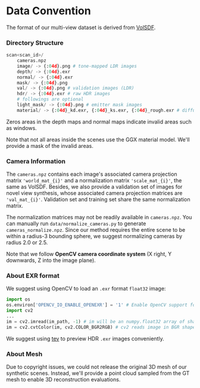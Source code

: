 # Data Convention

The format of our multi-view dataset is derived from [VolSDF](https://github.com/lioryariv/volsdf/blob/main/DATA_CONVENTION.md).

### Directory Structure

```python
scan<scan_id>/
	cameras.npz
	image/ -> {:04d}.png # tone-mapped LDR images
	depth/ -> {:04d}.exr
	normal/ -> {:04d}.exr
	mask/ -> {:04d}.png
	val/ -> {:04d}.png # validation images (LDR)
	hdr/ -> {:04d}.exr # raw HDR images
	# followings are optional
	light_mask/ -> {:04d}.png # emitter mask images
	material/ -> {:04d}_kd.exr, {:04d}_ks.exr, {:04d}_rough.exr # diffuse, specular albedo and roughness
```

Zeros areas in the depth maps and normal maps indicate invalid areas such as windows.

Note that not all areas inside the scenes use the GGX material model. We'll provide a mask of the invalid areas.

### Camera Information

The `cameras.npz` contains each image's associated camera projection matrix `'world_mat_{i}'` and a normalization matrix `'scale_mat_{i}'`, the same as VolSDF. Besides, we also provide a validation set of images for novel view synthesis, whose associated camera projection matrices are `'val_mat_{i}'`. Validation set and training set share the same normalization matrix.

The normalization matrices may not be readily available in `cameras.npz`. You can manually run `data/normalize_cameras.py` to generate `cameras_normalize.npz`. Since our method requires the entire scene to be within a radius-3 bounding sphere, we suggest normalizing cameras by radius 2.0 or 2.5.

Note that we follow **OpenCV camera coordinate system** (X right, Y downwards, Z into the image plane).

### About EXR format

We suggest using OpenCV to load an `.exr` format `float32` image:

```python
import os
os.environ['OPENCV_IO_ENABLE_OPENEXR'] = '1' # Enable OpenCV support for EXR
import cv2
...
im = cv2.imread(im_path, -1) # im will be an numpy.float32 array of shape (H, W, C)
im = cv2.cvtColor(im, cv2.COLOR_BGR2RGB) # cv2 reads image in BGR shape, convert into RGB
```

We suggest using [tev](https://github.com/Tom94/tev) to preview HDR `.exr` images conveniently.

### About Mesh

Due to copyright issues, we could not release the original 3D mesh of our synthetic scenes. Instead, we'll provide a point cloud sampled from the GT mesh to enable 3D reconstruction evaluations.